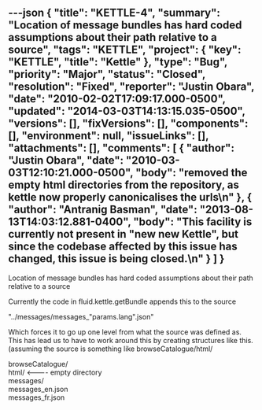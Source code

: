 ---json
{
  "title": "KETTLE-4",
  "summary": "Location of message bundles has hard coded assumptions about their path relative to a source",
  "tags": "KETTLE",
  "project": {
    "key": "KETTLE",
    "title": "Kettle"
  },
  "type": "Bug",
  "priority": "Major",
  "status": "Closed",
  "resolution": "Fixed",
  "reporter": "Justin Obara",
  "date": "2010-02-02T17:09:17.000-0500",
  "updated": "2014-03-03T14:13:15.035-0500",
  "versions": [],
  "fixVersions": [],
  "components": [],
  "environment": null,
  "issueLinks": [],
  "attachments": [],
  "comments": [
    {
      "author": "Justin Obara",
      "date": "2010-03-03T12:10:21.000-0500",
      "body": "removed the empty html directories from the repository, as kettle now properly canonicalises the urls\n"
    },
    {
      "author": "Antranig Basman",
      "date": "2013-08-13T14:03:12.881-0400",
      "body": "This facility is currently not present in \"new new Kettle\", but since the codebase affected by this issue has changed, this issue is being closed.\n"
    }
  ]
}
---
Location of message bundles has hard coded assumptions about their path relative to a source

Currently the code in fluid.kettle.getBundle appends this to the source&#x20;

"../messages/messages\_"params.lang".json"

Which forces it to go up one level from what the source was defined as. This has lead us to have to work around this by creating structures like this. (assuming the source is something like browseCatalogue/html/

browseCatalogue/\
html/ <---- empty directory\
messages/\
messages\_en.json\
messages\_fr.json

        